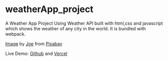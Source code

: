 # weatherApp_project
A Weather App Project Using Weather API built with html,css and javascript which shows the weather of any city in the world. It is bundled with webpack.

<a href="https://pixabay.com/photos/thunderstorm-ocean-lightning-3440450/" target="_blank">Image</a> by <a href="https://pixabay.com/users/jplenio-7645255/?utm_source=link-attribution&utm_medium=referral&utm_campaign=image&utm_content=3440450" target="_blank">Joe</a> from <a href="https://pixabay.com//?utm_source=link-attribution&utm_medium=referral&utm_campaign=image&utm_content=3440450" target="_blank">Pixabay</a>

Live Demo: <a href="https://diptosarkar182.github.io/weatherApp_project/">Github</a> and <a href="https://weather-app-project-rouge.vercel.app/">Vercel</a>
